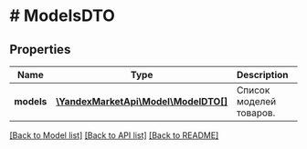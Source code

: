 # # ModelsDTO

## Properties

Name | Type | Description | Notes
------------ | ------------- | ------------- | -------------
**models** | [**\YandexMarketApi\Model\ModelDTO[]**](ModelDTO.md) | Список моделей товаров. |

[[Back to Model list]](../../README.md#models) [[Back to API list]](../../README.md#endpoints) [[Back to README]](../../README.md)
